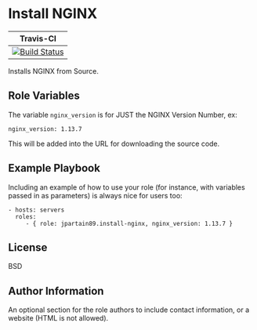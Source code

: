 Install NGINX
=========

| **Travis-CI** |
| ---- |
| [![Build Status](https://travis-ci.org/jpartain89/ansible-role-install-nginx.svg?branch=master)](https://travis-ci.org/jpartain89/ansible-role-install-nginx) |

Installs NGINX from Source.

Role Variables
--------------

The variable ``nginx_version`` is for JUST the NGINX Version Number, ex:

``nginx_version: 1.13.7``

This will be added into the URL for downloading the source code.

Example Playbook
----------------

Including an example of how to use your role (for instance, with variables passed in as parameters) is always nice for users too:

    - hosts: servers
      roles:
         - { role: jpartain89.install-nginx, nginx_version: 1.13.7 }

License
-------

BSD

Author Information
------------------

An optional section for the role authors to include contact information, or a website (HTML is not allowed).
